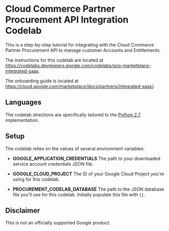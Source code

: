 
# Cloud Commerce Partner Procurement API Integration Codelab

This is a step-by-step tutorial for integrating with the Cloud Commerce Partner
Procurement API to manage customer Accounts and Entitlements.

The instructions for this codelab are located at https://codelabs.developers.google.com/codelabs/gcp-marketplace-integrated-saas.

The onboarding guide is located at
https://cloud.google.com/marketplace/docs/partners/integrated-saas/.

## Languages

The codelab directions are specifically tailored to the [Python 2.7](python2.7/)
implementation.

## Setup

The codelab relies on the values of several environment variables:
- **GOOGLE_APPLICATION_CREDENTIALS**
The path to your downloaded service account credentials JSON file.

- **GOOGLE_CLOUD_PROJECT**
The ID of your Google Cloud Project you're using for this codelab.

- **PROCUREMENT_CODELAB_DATABASE**
The path to the JSON database file you'll use for this codelab. Initially
populate this file with `{}`.

## Disclaimer

This is not an officially supported Google product.
